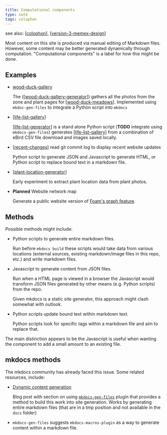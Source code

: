 ```yaml
---
title: Computational components
type: note
tags: colophon
---
```


see also: [[colophon]], [[version-3-memex-design]]

Most content on this site is produced via manual editing of Markdown files. However, some content may be better generated dynamically through computation. "Computational components" is a label for how this might be done. 

## Examples

- [wood-duck-gallery](../sense/landscape-garden/wood-duck-gallery.md)
 
    The ([[wood-duck-gallery-generator]]) gathers all the photos from the zone and plant pages for [[wood-duck-meadows]]. Implemented using `mkdoc-gen-files` to integrate a Python script into `mkdocs`

- [[life-list-gallery]] 

    [[life-list-generator]] is a stand alone Python script (**TODO** integrate using `mkdocs-gen-files`) generates [[life-list-gallery]] from a combination of eBird CSV file download and images saved locally.

- [[recent-changes]] 
    read git commit log to display recent website updates

    Python script to generate JSON and Javascript to generate HTML, or Python script to replace bound text in a markdown file.

- [[plant-location-generator]]

    Early experiment to extract plant location data from plant photos.

- **Planned** Website network map

    Generate a public website version of [Foam's graph feature](https://foambubble.github.io/foam/user/features/graph-visualization).

## Methods

Possible methods might include:

- Python scripts to generate entire markdown files.

    Run before `mkdocs build` these scripts would take data from various locations (external sources, existing markdown/image files in this repo, etc.) and write markdown files.
- Javascript to generate content from JSON files.

    Run when a HTML page is viewed in a browser the Javascript would transform JSON files generated by other means (e.g. Python scripts) from the repo.

    Given mkdocs is a static site generator, this approach might clash somewhat with outlook.

- Python scripts update bound text within markdown text.

    Python scripts look for specific tags within a markdown file and aim to replace that.

The main distinction appears to be the Javascript is useful when wanting the component to add a small amount to an existing file.

## mkdocs methods

The mkdocs community has already faced this issue. Some related resources, include:

- [Dynamic content generation](https://yodamad.hashnode.dev/some-cool-plugins-for-your-mkdocs-based-site#heading-dynamic-content-generation)

    Blog post with section on using [`mkdocs-gen-files`](https://oprypin.github.io/mkdocs-gen-files/index.html) plugin that provides a method to build this work into site generation. Works by generating entire markdown files (that are in a tmp position and not available in the `docs` folder)

- `mkdocs-gen-files` suggests `mkdocs-macros-plugin` as a way to generate content within a markdown file.



[//begin]: # "Autogenerated link references for markdown compatibility"
[colophon]: colophon "About (Colophon)"
[version-3-memex-design]: version-3-memex-design "Memex - Version 3 "
[wood-duck-gallery-generator]: wood-duck-gallery-generator "Wood duck meadows gallery generator"
[wood-duck-meadows]: ../sense/landscape-garden/wood-duck-meadows "Wood duck meadows"
[life-list-gallery]: ../sense/birdwatching/life-list-gallery "Life list gallery"
[life-list-generator]: life-list-generator "Life list generator"
[recent-changes]: recent-changes "Recent changes"
[plant-location-generator]: plant-location-generator "Plant location generator"
[//end]: # "Autogenerated link references"